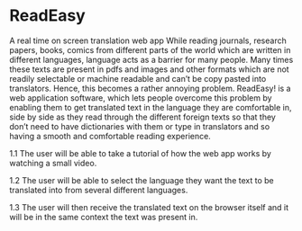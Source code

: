 # ReadEasy
A real time on screen translation web app
While reading journals, research papers, books, comics from different parts of the world which are written in different languages, language acts as a barrier for many people. Many times these texts are present in pdfs and images and other formats which are not readily selectable or machine readable and can’t be copy pasted into translators. Hence, this becomes a rather annoying problem.
ReadEasy! is a web application software, which lets people overcome this problem by enabling them to get translated text in the language they are comfortable in, side by side as they read through the different foreign texts so that they don’t need to have dictionaries with them or type in translators and so having a smooth and comfortable reading experience.

1.1 The user will be able to take a tutorial of how the web app works by watching a small video. 

1.2 The user will be able to select the language they want the text to be translated into from several different languages.

1.3 The user will then receive the translated text on the browser itself and it will be in the same context the text was present in.
